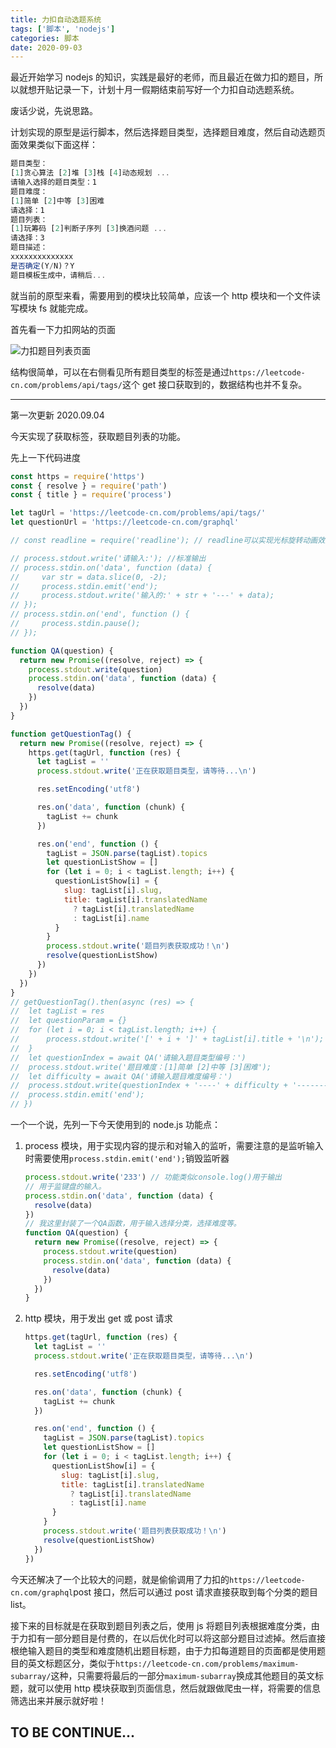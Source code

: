 ```yaml
---
title: 力扣自动选题系统
tags: ['脚本', 'nodejs']
categories: 脚本
date: 2020-09-03
---
```


最近开始学习 nodejs 的知识，实践是最好的老师，而且最近在做力扣的题目，所以就想开贴记录一下，计划十月一假期结束前写好一个力扣自动选题系统。

<!--more-->

废话少说，先说思路。

计划实现的原型是运行脚本，然后选择题目类型，选择题目难度，然后自动选题页面效果类似下面这样：

```javascript
题目类型：
[1]贪心算法 [2]堆 [3]栈 [4]动态规划 ...
请输入选择的题目类型：1
题目难度：
[1]简单 [2]中等 [3]困难
请选择：1
题目列表：
[1]玩筹码 [2]判断子序列 [3]换酒问题 ...
请选择：3
题目描述：
xxxxxxxxxxxxxx
是否确定(Y/N)？Y
题目模板生成中，请稍后...
```

就当前的原型来看，需要用到的模块比较简单，应该一个 http 模块和一个文件读写模块 fs 就能完成。

首先看一下力扣网站的页面

![力扣题目列表页面](https://s1.ax1x.com/2020/09/03/wPNp79.png)

结构很简单，可以在右侧看见所有题目类型的标签是通过`https://leetcode-cn.com/problems/api/tags/`这个 get 接口获取到的，数据结构也并不复杂。

---

第一次更新 2020.09.04

今天实现了获取标签，获取题目列表的功能。

先上一下代码进度

```javascript
const https = require('https')
const { resolve } = require('path')
const { title } = require('process')

let tagUrl = 'https://leetcode-cn.com/problems/api/tags/'
let questionUrl = 'https://leetcode-cn.com/graphql'

// const readline = require('readline'); // readline可以实现光标旋转动画效果

// process.stdout.write('请输入:'); //标准输出
// process.stdin.on('data', function (data) {
//     var str = data.slice(0, -2);
//     process.stdin.emit('end');
//     process.stdout.write('输入的:' + str + '---' + data);
// });
// process.stdin.on('end', function () {
//     process.stdin.pause();
// });

function QA(question) {
  return new Promise((resolve, reject) => {
    process.stdout.write(question)
    process.stdin.on('data', function (data) {
      resolve(data)
    })
  })
}

function getQuestionTag() {
  return new Promise((resolve, reject) => {
    https.get(tagUrl, function (res) {
      let tagList = ''
      process.stdout.write('正在获取题目类型，请等待...\n')

      res.setEncoding('utf8')

      res.on('data', function (chunk) {
        tagList += chunk
      })

      res.on('end', function () {
        tagList = JSON.parse(tagList).topics
        let questionListShow = []
        for (let i = 0; i < tagList.length; i++) {
          questionListShow[i] = {
            slug: tagList[i].slug,
            title: tagList[i].translatedName
              ? tagList[i].translatedName
              : tagList[i].name
          }
        }
        process.stdout.write('题目列表获取成功！\n')
        resolve(questionListShow)
      })
    })
  })
}
// getQuestionTag().then(async (res) => {
// 	let tagList = res
// 	let questionParam = {}
// 	for (let i = 0; i < tagList.length; i++) {
// 		process.stdout.write('[' + i + ']' + tagList[i].title + '\n');
// 	}
// 	let questionIndex = await QA('请输入题目类型编号：')
// 	process.stdout.write('题目难度：[1]简单 [2]中等 [3]困难');
// 	let difficulty = await QA('请输入题目难度编号：')
// 	process.stdout.write(questionIndex + '----' + difficulty + '-------');
// 	process.stdin.emit('end');
// })
```

一个一个说，先列一下今天使用到的 node.js 功能点：

1. process 模块，用于实现内容的提示和对输入的监听，需要注意的是监听输入时需要使用`process.stdin.emit('end');`销毁监听器

   ```javascript
   process.stdout.write('233') // 功能类似console.log()用于输出
   // 用于监键盘的输入。
   process.stdin.on('data', function (data) {
     resolve(data)
   })
   // 我这里封装了一个QA函数，用于输入选择分类，选择难度等。
   function QA(question) {
     return new Promise((resolve, reject) => {
       process.stdout.write(question)
       process.stdin.on('data', function (data) {
         resolve(data)
       })
     })
   }
   ```

2. http 模块，用于发出 get 或 post 请求

   ```javascript
   https.get(tagUrl, function (res) {
     let tagList = ''
     process.stdout.write('正在获取题目类型，请等待...\n')

     res.setEncoding('utf8')

     res.on('data', function (chunk) {
       tagList += chunk
     })

     res.on('end', function () {
       tagList = JSON.parse(tagList).topics
       let questionListShow = []
       for (let i = 0; i < tagList.length; i++) {
         questionListShow[i] = {
           slug: tagList[i].slug,
           title: tagList[i].translatedName
             ? tagList[i].translatedName
             : tagList[i].name
         }
       }
       process.stdout.write('题目列表获取成功！\n')
       resolve(questionListShow)
     })
   })
   ```

今天还解决了一个比较大的问题，就是偷偷调用了力扣的`https://leetcode-cn.com/graphql`post 接口，然后可以通过 post 请求直接获取到每个分类的题目 list。

接下来的目标就是在获取到题目列表之后，使用 js 将题目列表根据难度分类，由于力扣有一部分题目是付费的，在以后优化时可以将这部分题目过滤掉。然后直接根绝输入题目的类型和难度随机出题目标题，由于力扣每道题目的页面都是使用题目的英文标题区分，类似于`https://leetcode-cn.com/problems/maximum-subarray/`这种，只需要将最后的一部分`maximum-subarray`换成其他题目的英文标题，就可以使用 http 模块获取到页面信息，然后就跟做爬虫一样，将需要的信息筛选出来并展示就好啦！

## TO BE CONTINUE...
